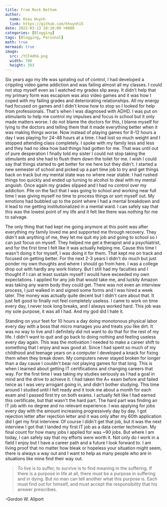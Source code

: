 ```yaml
---
title: From Rock Bottom
author:
  name: Hieu Huynh
  link: https://github.com/hhuynh15
date: 2022-03-13 20:10:00 +0800
categories: [Blogging]
tags: [Blogging, Personal]
math: true
mermaid: true
image: 
  src: /YCF4dh6.png
  width: 700
  height: 393
---
```


Six years ago my life was spiraling out of control, I had developed a crippling video game addiction and was failing almost all my classes. I could not stop myself even as I watched my grades slip away. It didn't help that my primary form was escapism was also video games and it was how I coped with my failing grades and deteriorating relationships. All my energy had focused on games and I didn't know how to stop so I looked for help from professionals. That's when I was diagnosed with ADHD. I was put on stimulants to help me control my impulses and focus in school but it only made matters worse. I do not blame the doctors for this, I blame myself for lying to the doctors and telling them that it made everything better when it was making things worse. Now instead of playing games for 8-12 hours a day I was playing for 24-48 hours at a time. I had lost so much weight and I stopped attending class completely. I spoke with my family less and less and they had no idea how bad things had gotten for me. That was until out of pure desperation I finally told my sister I could not stop taking the stimulants and she had to flush them down the toilet for me. I wish I could say that things started to get better for me here but they didn't. I started a new semester of school and picked up a part time job to try and get things back on track but my mental state was no where near stable. I had rushed things too quickly and ended up turning to alcohol to deal with my mental anguish. Once again my grades slipped and I had no control over my addiction. Pile on the fact that I was going to school and working near full time I was giving myself no time to process things or sort myself out. My emotions had bubbled up to the point where I had a mental breakdown and it lead to me getting institutionalized in a mental ward. I can safely say that this was the lowest point of my life and it felt like there was nothing for me to salvage. 

The only thing that had kept me going anymore at this point was after everything my family loved me and supported me through recovery. They didn't ask anything of me, they let me quit my job and going to school so I can just focus on myself. They helped me get a therapist and a psychiatrist, and for the first time I felt like it was actually helping me. Cause this time I wasn't doing it for myself, I was doing it for them. That kept me on track and focused on getting better. For the next 2-3 years I didn't do much but just ponder my own thoughts and where I should go from here. I was a college drop out with hardly any work history. But I still had my faculties and I thought if I can at least sustain myself I would have exceeded my own expectations. I applied for any job that would take me, and luckily Amazon was taking any warm body they could get. There was not even an interview process, I just walked in and signed some forms and I was hired a week later. The money was actually quite decent but I didn't care about that. It just felt good to finally not feel completely useless. I came to work on time every day, I never took long breaks, and I always worked hard. This job was my sole purpose, it was all I had. And my god did I hate it. 

Standing on your feet for 10 hours a day doing monotonous physical labor every day with a boss that micro manages you and treats you like dirt. It was no way to live and I definitely did not want to do that for the rest of my life. I didn't want to quit and go back to doing nothing and feeling useless every day again. This was the motivation I needed to make a career shift to something that I enjoy and was good at. Since I had spent so much of my childhood and teenage years on a computer I developed a knack for fixing them when they break down. My computers never stayed broken for longer than a day cause I couldn't bear not playing games for that long. This is when I learned about getting IT certifications and changing careers that way. For the first time I was taking my studies seriously as I had a goal in mind and the drive to achieve it. I had taken the A+ exam before and failed twice as I was very arrogant going in, and didn't bother studying. This time around I studied until I felt ready and it took me about a month for each exam and I passed first try on both exams. I actually felt like I had earned this certificate, but that wasn't the hard part. The hard part was finding an IT job with no degree and no relevant experience. I was applying for jobs every day with the amount increasing progressively day by day. I got rejection letter after rejection letter and it was only after my 60th application did I get my first interview. Of course I didn't get that job, but it was the next interview I got that I landed my first IT job as a data center technician. My final count for how many jobs I applied for was ~90 jobs. But where I am today, I can safely say that my efforts were worth it. Not only do I work in a field I enjoy but I have a career path and a future I look forward to. I am living proof that no matter how bleak or hopeless your situation might seem, there is always a way out and I want to help as many people who are in situations like mine find their way out.

> To live is to suffer, to survive is to find meaning in the suffering. If there is a purpose in life at all, there must be a purpose in suffering and in dying. But no man can tell another what this purpose is. Each must find out for himself, and must accept the responsibility that his answer prescribes.

  -Gordon W. Allport